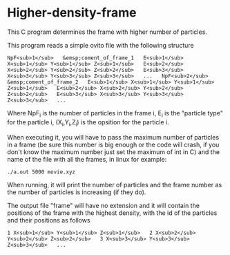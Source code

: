 # Higher-density-frame

This C program determines the frame with higher number of particles.

This program reads a simple ovito file with the following structure

``
NpF<sub>1</sub>  
&emsp;coment_of_frame_1  
E<sub>1</sub> X<sub>1</sub> Y<sub>1</sub> Z<sub>1</sub>  
E<sub>2</sub> X<sub>2</sub> Y<sub>2</sub> Z<sub>2</sub>  
E<sub>3</sub> X<sub>3</sub> Y<sub>3</sub> Z<sub>3</sub>  
...  
NpF<sub>2</sub>  
&emsp;coment_of_frame_2  
E<sub>1</sub> X<sub>1</sub> Y<sub>1</sub> Z<sub>1</sub>  
E<sub>2</sub> X<sub>2</sub> Y<sub>2</sub> Z<sub>2</sub>  
E<sub>3</sub> X<sub>3</sub> Y<sub>3</sub> Z<sub>3</sub>  
...
``

Where NpF<sub>i</sub> is the number of particles in the frame i, E<sub>i</sub> is the "particle type" for the particle i, (X<sub>i</sub>,Y<sub>i</sub>,Z<sub>i</sub>) is the opsition for the particle i.

When executing it, you will have to pass the maximum number of particles in a frame (be sure this number is big enough or the code will crash, if you don't know the maximum number just set the maximum of int in C) and the name of the file with all the frames, in linux for example:

`
./a.out 5000 movie.xyz
`

When running, it will print the number of particles and the frame number as the number of particles is increasing (if they do).

The output file "frame" will have no extension and it will contain the positions of the frame with the highest density, with the id of the particles and their positions as follows

`
1 X<sub>1</sub> Y<sub>1</sub> Z<sub>1</sub>  
2 X<sub>2</sub> Y<sub>2</sub> Z<sub>2</sub>  
3 X<sub>3</sub> Y<sub>3</sub> Z<sub>3</sub>  
...
`
